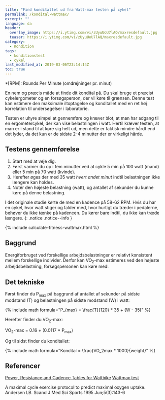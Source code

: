 ```yaml
---
title: "Find konditallet ud fra Watt-max testen på cykel"
permalink: /kondital-wattmax/
excerpt: ""
language: da
header:
  overlay_image: https://i.ytimg.com/vi/zUyuUoU7lAQ/maxresdefault.jpg
  teaser: https://i.ytimg.com/vi/zUyuUoU7lAQ/maxresdefault.jpg
category:
  - Kondition
tags:
  - konditionstest
  - cykel
last_modified_at: 2019-03-06T23:14:14Z
toc: true
---
```


*[RPM]: Rounds Per Minute (omdrejninger pr. minut)

En nem og præcis måde at finde dit kondital på. Du skal bruge et præcist cykelergometer og en forsøgsperson, der vil køre til grænsen. Denne test kan estimere den maksimale iltoptagelse og konditallet med en ret høj korrelation til undersøgelser i laboratorie. 

Testen er uhyre simpel at gennemføre og kræver blot, at man har adgang til en ergometercykel, der kan vise belastningen i watt. Hertil kræver testen, at man er i stand til at køre sig helt ud, men dette er faktisk mindre hårdt end det lyder, da det kun er de sidste 2-4 minutter der er virkeligt hårde.

## Testens gennemførelse

1. Start med at veje dig.
2. Først varmer du op i fem minutter ved at cykle 5 min på 100 watt (mand) eller 5 min på 70 watt (kvinde).
3. Herefter øges der med 35 watt _hvert andet minut_ indtil belastningen ikke længere kan holdes.
4. Notér den højeste belastning (watt), og antallet af sekunder du kunne køre på denne belastning.

I det originale studie kørte de med en kadence på 58-62 RPM. Hvis du har en cykel, hvor watt stiger og falder med, hvor hurtigt du træder i pedalerne, behøver du ikke tænke på kadencen. Du kører bare indtil, du ikke kan træde længere.
{: .notice .notice--info }

{% include calculate-fitness-wattmax.html %}

## Baggrund

Energiforbruget ved forskellige arbejdsbelastninger er relativt konsistent mellem forskellige individer. Derfor kan VO<sub>2</sub>-max estimeres ved den højeste arbejdsbelastning, forsøgspersonen kan køre med.

## Det tekniske

Først finder du P<sub>max</sub> på baggrund af antallet af sekunder på sidste modstand (T) og belastningen på sidste modstand (W) i watt:

{% include math formula="P_{max} = \frac{T}{120} * 35 + (W - 35)" %}

Herefter finder du VO<sub>2</sub>-max:

VO<sub>2</sub>-max = 0.16 + (0.0117 * P<sub>max</sub>)

Og til sidst finder du konditallet:

{% include math formula="Kondital = \frac{VO_2max * 1000}{weight}" %}

## Referencer

[Power, Resistance and Cadence Tables for Wattbike](https://support.wattbike.com/hc/da/articles/115001881825-Power-Resistance-and-Cadence-Tables)
[Wattmax test](https://systime.dk/fileadmin/indhold/SupplerendeMaterialer/Idraet_-_teori_og_traening/4_Traeningslaere/watt-max.htm)

A maximal cycle exercise protocol to predict maximal oxygen uptake.
Andersen LB.
Scand J Med Sci Sports 1995 Jun;5(3):143-6
